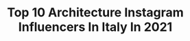 ---
title: Top 10 Architecture Instagram Influencers In Italy In 2021
description: >-
  Find top architecture Instagram influencers in Italy in 2021. Most popular hashtags: #italy #italia #ig #mountains.
platform: Instagram
hits: 758
text_top: Analyze the top-rated Instagram profiles on inBeat.
text_bottom: Our database aggregates 758 Instagram influencers like this in Italy for you to contact.
profiles:
  - username: "archepidemic26"
    fullname: >-
      🏨
    bio: >-
      architecture!
    location: "Italy"
    followers: 4368
    engagement: 854
    commentsToLikes: 0.015607
    id: ck138m60agwxj0i19q6pqokxd
    verified: false
    hashtags: ""
  - username: "jovanabaco"
    fullname: >-
      Jovana Baco
    bio: >-
      🇷🇸🇮🇹🇬🇧 📍 Milan/Verona | 25 Architecture | IUAV Interior Design | NABA
    location: "Italy"
    followers: 6018
    engagement: 1225
    commentsToLikes: 0.102414
    id: ck5q1s9o5cj2w0i11vhvrwppl
    verified: false
    hashtags: "#presetbundle, #shorthair, #italia, #mood"
  - username: "hashtagitaly"
    fullname: >-
      Marcela Photographer in Italy
    bio: >-
      Fotógrafa brasileira na Itália 🇧🇷🇺🇸🇮🇹 MARCELA SCHNEIDER FERREIRA Wedding |Lifestyle |Fashion |Architecture @lelaschneider +39 331 54 59 866
    location: "Italy"
    followers: 16763
    engagement: 255
    commentsToLikes: 0.087222
    id: ck5ztvg4a173w0i14rr9ga8yv
    verified: false
    hashtags: "#photographerinflorence, #romanticshooting, #italia, #photographerinitaly"
  - username: "__federicarusso"
    fullname: >-
      Federica Russo
    bio: >-
      📍 Salerno, Italy 🤳🏻 IG filters creator 📚 Architecture and Building Engineering 📸 IG PRESET 👇🏻
    location: "Italy"
    followers: 62767
    engagement: 206
    commentsToLikes: 0.035735
    id: ckf5uir6ql3a90j239w8zuusc
    verified: false
    hashtags: "#contemporaryart, #sneakersaddict, #stroiliofficial, #poesia"
  - username: "s_marelli"
    fullname: >-
      Stefano Marelli
    bio: >-
      Into architecture, engineering, 3d modeling Love photography 🔭🌍Brescia, Italy 🇮🇹 🌐Google Local Guide🏞️
    location: "Italy"
    followers: 5872
    engagement: 1469
    commentsToLikes: 0.222724
    id: ck6twfywyrrlc0j71r0amajyt
    verified: false
    hashtags: "#italytravel, #turismobrescia, #wonderfuldestinations, #earthpix"
  - username: "pigreco1971"
    fullname: >-
      Pierluigi 🤓
    bio: >-
      World in my eyes 🌍 Engineer 📐 Art & architecture lover 😍 Taking photos for fun 📷 📱 @raw_community_member PLATINUM | @roma_cartoline_ Rome - Italy 🇮🇹
    location: "Italy"
    followers: 6735
    engagement: 1501
    commentsToLikes: 0.101354
    id: ck0u2dpr3zkgv0i1912u6sly2
    verified: false
    hashtags: "#sorianonelcimino, #quiriters, #museide, #volgoitalia"
  - username: "lovegod83"
    fullname: >-
      Simone Lovegod®️
    bio: >-
      📍Rome, 🗓 37 years old. ❗️Admin 👤➡️ @oh_myrome and @romeofdoors ❤️ Architecture, photography, Life. 🇯🇵 lover 📱iPhone 11 Pro Max 📸 Canon Eos 1200 🌈
    location: "Italy"
    followers: 6514
    engagement: 814
    commentsToLikes: 0.007329
    id: ck8t993sjn9ql0j78k4h1zp36
    verified: false
    hashtags: "#travelblogger, #travelgram, #thebeardedhomo, #menwithbeard"
  - username: "_vindobona_1"
    fullname: >-
      Markus 👉🏻Symmetry/Travel/Urban
    bio: >-
      🇦🇹&🇨🇭📌 from above and below•night•day•symmetry• architecture•travel•tones Mod.: @viennaphotogroup 🔗Owner of @_vindobona_1 • @_vindobona_2
    location: "Italy"
    followers: 8594
    engagement: 1094
    commentsToLikes: 0.118530
    id: ckf5m8cm9sq6v0j23a1jz3s7e
    verified: false
    hashtags: "#visitaustria, #vibegramz, #travel, #ig"
  - username: "garlailau"
    fullname: >-
      Gar Lai Lau
    bio: >-
      Drawing Architecture Hong Kong Message for Commissions Shop prints:
    location: "Italy"
    followers: 13721
    engagement: 1486
    commentsToLikes: 0.049601
    id: ck8ta698tqld60j78dir16y7m
    verified: false
    hashtags: "#illustration, #mastersketchers, #inkonpaper, #moleskine"
  - username: "anna_illes_"
    fullname: >-
      Anna Illes
    bio: >-
      architect // photographer 📍 Budapest based 📷 architecture | automotive | travel 📩 hello@annailles.com 👇 For more click here:
    location: "Italy"
    followers: 11320
    engagement: 1282
    commentsToLikes: 0.051983
    id: ck5cgo2x2p7mz0i1147nwc8ii
    verified: false
    hashtags: "#travellingthroughtheworld, #travelphoto, #river, #travelguide"
---